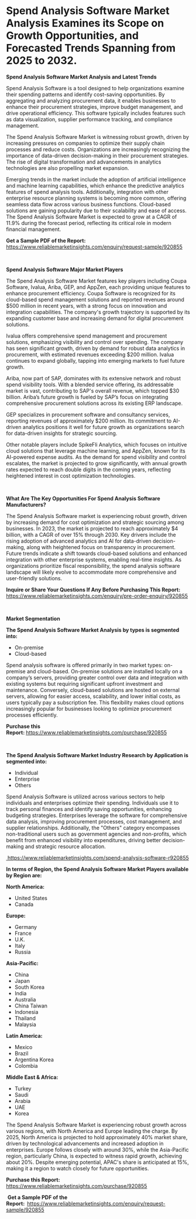 <p><h1>Spend Analysis Software Market Analysis Examines its Scope on Growth Opportunities, and Forecasted Trends Spanning from 2025 to 2032.</h1></p><p><strong>Spend Analysis Software Market Analysis and Latest Trends</strong></p>
<p><p>Spend Analysis Software is a tool designed to help organizations examine their spending patterns and identify cost-saving opportunities. By aggregating and analyzing procurement data, it enables businesses to enhance their procurement strategies, improve budget management, and drive operational efficiency. This software typically includes features such as data visualization, supplier performance tracking, and compliance management.</p><p>The Spend Analysis Software Market is witnessing robust growth, driven by increasing pressures on companies to optimize their supply chain processes and reduce costs. Organizations are increasingly recognizing the importance of data-driven decision-making in their procurement strategies. The rise of digital transformation and advancements in analytics technologies are also propelling market expansion.</p><p>Emerging trends in the market include the adoption of artificial intelligence and machine learning capabilities, which enhance the predictive analytics features of spend analysis tools. Additionally, integration with other enterprise resource planning systems is becoming more common, offering seamless data flow across various business functions. Cloud-based solutions are gaining popularity due to their scalability and ease of access. The Spend Analysis Software Market is expected to grow at a CAGR of 11.9% during the forecast period, reflecting its critical role in modern financial management.</p></p>
<p><strong>Get a Sample PDF of the Report:&nbsp;</strong> <a href="https://www.reliablemarketinsights.com/enquiry/request-sample/920855?utm_campaign=3362&utm_medium=2&utm_source=Github&utm_content=ia&utm_term=17042025&utm_id=spend-analysis-software">https://www.reliablemarketinsights.com/enquiry/request-sample/920855</a></p>
<p>&nbsp;</p>
<p><strong>Spend Analysis Software Major Market Players</strong></p>
<p><p>The Spend Analysis Software Market features key players including Coupa Software, Ivalua, Ariba, GEP, and AppZen, each providing unique features to enhance procurement efficiency. Coupa Software is recognized for its cloud-based spend management solutions and reported revenues around $500 million in recent years, with a strong focus on innovation and integration capabilities. The company's growth trajectory is supported by its expanding customer base and increasing demand for digital procurement solutions.</p><p>Ivalua offers comprehensive spend management and procurement solutions, emphasizing visibility and control over spending. The company has seen significant growth, driven by demand for robust data analytics in procurement, with estimated revenues exceeding $200 million. Ivalua continues to expand globally, tapping into emerging markets to fuel future growth.</p><p>Ariba, now part of SAP, dominates with its extensive network and robust spend visibility tools. With a blended service offering, its addressable market is vast, contributing to SAP's overall revenue, which topped $30 billion. Ariba’s future growth is fueled by SAP’s focus on integrating comprehensive procurement solutions across its existing ERP landscape.</p><p>GEP specializes in procurement software and consultancy services, reporting revenues of approximately $200 million. Its commitment to AI-driven analytics positions it well for future growth as organizations search for data-driven insights for strategic sourcing.</p><p>Other notable players include SpikeFli Analytics, which focuses on intuitive cloud solutions that leverage machine learning, and AppZen, known for its AI-powered expense audits. As the demand for spend visibility and control escalates, the market is projected to grow significantly, with annual growth rates expected to reach double digits in the coming years, reflecting heightened interest in cost optimization technologies.</p></p>
<p>&nbsp;</p>
<p><strong>What Are The Key Opportunities For Spend Analysis Software Manufacturers?</strong></p>
<p><p>The Spend Analysis Software market is experiencing robust growth, driven by increasing demand for cost optimization and strategic sourcing among businesses. In 2023, the market is projected to reach approximately $4 billion, with a CAGR of over 15% through 2030. Key drivers include the rising adoption of advanced analytics and AI for data-driven decision-making, along with heightened focus on transparency in procurement. Future trends indicate a shift towards cloud-based solutions and enhanced integration with other enterprise systems, enabling real-time insights. As organizations prioritize fiscal responsibility, the spend analysis software landscape will likely evolve to accommodate more comprehensive and user-friendly solutions.</p></p>
<p><strong>Inquire or Share Your Questions If Any Before Purchasing This Report:</strong> <a href="https://www.reliablemarketinsights.com/enquiry/pre-order-enquiry/920855?utm_campaign=3362&utm_medium=2&utm_source=Github&utm_content=ia&utm_term=17042025&utm_id=spend-analysis-software">https://www.reliablemarketinsights.com/enquiry/pre-order-enquiry/920855</a></p>
<p>&nbsp;</p>
<p><strong>Market Segmentation</strong></p>
<p><strong>The Spend Analysis Software Market Analysis by types is segmented into:</strong></p>
<p><ul><li>On-premise</li><li>Cloud-based</li></ul></p>
<p><p>Spend analysis software is offered primarily in two market types: on-premise and cloud-based. On-premise solutions are installed locally on a company’s servers, providing greater control over data and integration with existing systems but requiring significant upfront investment and maintenance. Conversely, cloud-based solutions are hosted on external servers, allowing for easier access, scalability, and lower initial costs, as users typically pay a subscription fee. This flexibility makes cloud options increasingly popular for businesses looking to optimize procurement processes efficiently.</p></p>
<p><strong>Purchase this Report:&nbsp;</strong><a href="https://www.reliablemarketinsights.com/purchase/920855?utm_campaign=3362&utm_medium=2&utm_source=Github&utm_content=ia&utm_term=17042025&utm_id=spend-analysis-software">https://www.reliablemarketinsights.com/purchase/920855</a></p>
<p>&nbsp;</p>
<p><strong>The Spend Analysis Software Market Industry Research by Application is segmented into:</strong></p>
<p><ul><li>Individual</li><li>Enterprise</li><li>Others</li></ul></p>
<p><p>Spend Analysis Software is utilized across various sectors to help individuals and enterprises optimize their spending. Individuals use it to track personal finances and identify saving opportunities, enhancing budgeting strategies. Enterprises leverage the software for comprehensive data analysis, improving procurement processes, cost management, and supplier relationships. Additionally, the "Others" category encompasses non-traditional users such as government agencies and non-profits, which benefit from enhanced visibility into expenditures, driving better decision-making and strategic resource allocation.</p></p>
<p><a href="https://www.reliablemarketinsights.com/spend-analysis-software-r920855?utm_campaign=3362&utm_medium=2&utm_source=Github&utm_content=ia&utm_term=17042025&utm_id=spend-analysis-software">&nbsp;https://www.reliablemarketinsights.com/spend-analysis-software-r920855</a></p>
<p><strong>In terms of Region, the Spend Analysis Software Market Players available by Region are:</strong></p>
<p>
    <p> <strong> North America: </strong>
        <ul>
            <li>United States</li>
            <li>Canada</li>
        </ul>
        </p> 
    <p> <strong> Europe: </strong>
        <ul>
            <li>Germany</li>
            <li>France</li>
            <li>U.K.</li>
            <li>Italy</li>
            <li>Russia</li>
        </ul>
        </p> 
    <p> <strong> Asia-Pacific: </strong>
        <ul>
            <li>China</li>
            <li>Japan</li>
            <li>South Korea</li>
            <li>India</li>
            <li>Australia</li>
            <li>China Taiwan</li>
            <li>Indonesia</li>
            <li>Thailand</li>
            <li>Malaysia</li>
        </ul>
        </p> 
    <p> <strong> Latin America: </strong>
        <ul>
            <li>Mexico</li>
            <li>Brazil</li>
            <li>Argentina Korea</li>
            <li>Colombia</li>
        </ul>
        </p> 
    <p> <strong> Middle East & Africa: </strong>
        <ul>
            <li>Turkey</li>
            <li>Saudi</li>
            <li>Arabia</li>
            <li>UAE</li>
            <li>Korea</li>
        </ul>
    </p>
    </p>
<p><p>The Spend Analysis Software Market is experiencing robust growth across various regions, with North America and Europe leading the charge. By 2025, North America is projected to hold approximately 40% market share, driven by technological advancements and increased adoption in enterprises. Europe follows closely with around 30%, while the Asia-Pacific region, particularly China, is expected to witness rapid growth, achieving about 20%. Despite emerging potential, APAC's share is anticipated at 15%, making it a region to watch closely for future opportunities.</p></p>
<p><strong>Purchase this Report: </strong><a href="https://www.reliablemarketinsights.com/purchase/920855?utm_campaign=3362&utm_medium=2&utm_source=Github&utm_content=ia&utm_term=17042025&utm_id=spend-analysis-software">https://www.reliablemarketinsights.com/purchase/920855</a></p>
<p>&nbsp;<strong>Get a Sample PDF of the Report:&nbsp;&nbsp;</strong><a href="https://www.reliablemarketinsights.com/enquiry/request-sample/920855?utm_campaign=3362&utm_medium=2&utm_source=Github&utm_content=ia&utm_term=17042025&utm_id=spend-analysis-software">https://www.reliablemarketinsights.com/enquiry/request-sample/920855</a></p>
<p><strong></strong></p>
<p><p></p><p></p><p></p></p>